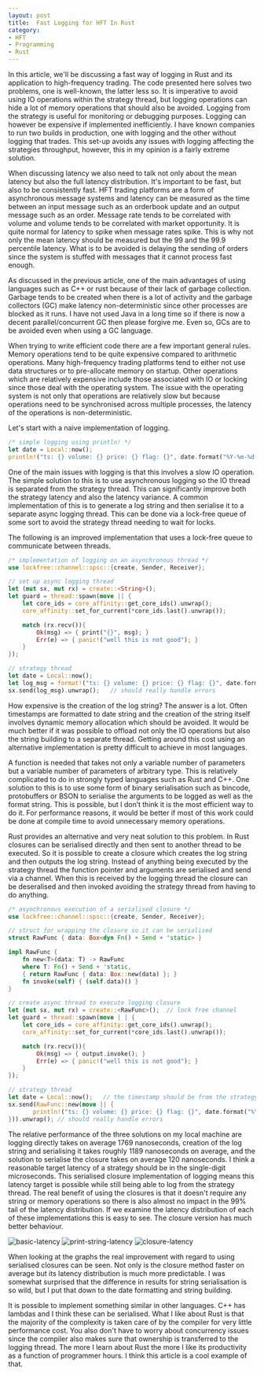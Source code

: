 ```yaml
---
layout: post
title:  Fast Logging for HFT In Rust
category:
- HFT
- Programming
- Rust
---
```


In this article, we'll be discussing a fast way of logging in Rust and its application to high-frequency trading.
The code presented here solves two problems, one is well-known, the latter less so.
It is imperative to avoid using IO operations within the strategy thread, but logging operations can hide a lot of memory operations that should also be avoided.
Logging from the strategy is useful for monitoring or debugging purposes.
Logging can however be expensive if implemented inefficiently.
I have known companies to run two builds in production, one with logging and the other without logging that trades.
This set-up avoids any issues with logging affecting the strategies throughput, however, this in my opinion is a fairly extreme solution.

When discussing latency we also need to talk not only about the mean latency but also the full latency distribution.
It's important to be fast, but also to be consistently fast.
HFT trading platforms are a form of asynchronous message systems and latency can be measured as the time between an input message such as an orderbook update and an output message such as an order.
Message rate tends to be correlated with volume and volume tends to be correlated with market opportunity.
It is quite normal for latency to spike when message rates spike. This is why not only the mean latency should be measured but the 99 and the 99.9 percentile latency.
What is to be avoided is delaying the sending of orders since the system is stuffed with messages that it cannot process fast enough.

As discussed in the previous article, one of the main advantages of using languages such as C++ or rust because of their lack of garbage collection.
Garbage tends to be created when there is a lot of activity and the garbage collectors (GC) make latency non-deterministic since other processes are blocked as it runs.
I have not used Java in a long time so if there is now a decent parallel/concurrent GC then please forgive me.
Even so, GCs are to be avoided even when using a GC language.

When trying to write efficient code there are a few important general rules.
Memory operations tend to be quite expensive compared to arithmetic operations.
Many high-frequency trading platforms tend to either not use data structures or to pre-allocate memory on startup.
Other operations which are relatively expensive include those associated with IO or locking since those deal with the operating system.
The issue with the operating system is not only that operations are relatively slow but because operations need to be synchronised across multiple processes, the latency of the operations is non-deterministic.


Let's start with a naive implementation of logging.
```rust
/* simple logging using println! */
let date = Local::now();
println!("ts: {} volume: {} price: {} flag: {}", date.format("%Y-%m-%d %H:%M:%S"), 100.02, 20000.0, true);
```

One of the main issues with logging is that this involves a slow IO operation.
The simple solution to this is to use asynchronous logging so the IO thread is separated from the strategy thread.
This can significantly improve both the strategy latency and also the latency variance.
A common implementation of this is to generate a log string and then serialise it to a separate async logging thread.
This can be done via a lock-free queue of some sort to avoid the strategy thread needing to wait for locks.

The following is an improved implementation that uses a lock-free queue to communicate between threads.

```rust
/* implementation of logging on an asynchronous thread */
use lockfree::channel::spsc::{create, Sender, Receiver};

// set up async logging thread
let (mut sx, mut rx) = create::<String>();
let guard = thread::spawn(move || {
    let core_ids = core_affinity::get_core_ids().unwrap();
    core_affinity::set_for_current(*core_ids.last().unwrap());

    match (rx.recv()){
        Ok(msg) => { print("{}", msg); }
        Err(e) => { panic!("well this is not good"); }
    }
});

// strategy thread
let date = Local::now();
let log_msg = format!("ts: {} volume: {} price: {} flag: {}", date.format("%Y-%m-%d %H:%M:%S"), 100.02, 20000.0, true);
sx.send(log_msg).unwrap();   // should really handle errors

```

How expensive is the creation of the log string? The answer is a lot.
Often timestamps are formatted to date string and the creation of the string itself involves dynamic memory allocation which should be avoided.
It would be much better if it was possible to offload not only the IO operations but also the string building to a separate thread.
Getting around this cost using an alternative implementation is pretty difficult to achieve in most languages.

A function is needed that takes not only a variable number of parameters but a variable number of parameters of arbitrary type.
This is relatively complicated to do in strongly typed languages such as Rust and C++.
One solution to this is to use some form of binary serialisation such as bincode, protobuffers or BSON to serialise the arguments to be logged as well as the format string.
This is possible, but I don’t think it is the most efficient way to do it.
For performance reasons, it would be better if most of this work could be done at compile time to avoid unnecessary memory operations.

Rust provides an alternative and very neat solution to this problem.
In Rust closures can be serialised directly and then sent to another thread to be executed.
So it is possible to create a closure which creates the log string and then outputs the log string.
Instead of anything being executed by the strategy thread the function pointer and arguments are serialised and send via a channel.
When this is received by the logging thread the closure can be deseralised and then invoked avoiding the strategy thread from having to do anything.


```rust
/* asynchronous execution of a serialised closure */
use lockfree::channel::spsc::{create, Sender, Receiver};

// struct for wrapping the closure so it can be serialised
struct RawFunc { data: Box<dyn Fn() + Send + 'static> }

impl RawFunc {
    fn new<T>(data: T) -> RawFunc
    where T: Fn() + Send + 'static,
    { return RawFunc { data: Box::new(data) }; }
    fn invoke(self) { (self.data)() }
}

// create async thread to execute logging closure
let (mut sx, mut rx) = create::<RawFunc>();  // lock free channel
let guard = thread::spawn(move | | {
    let core_ids = core_affinity::get_core_ids().unwrap();
    core_affinity::set_for_current(*core_ids.last().unwrap());

    match (rx.recv()){
        Ok(msg) => { output.invoke(); }
        Err(e) => { panic!("well this is not good"); }
    }
});

// strategy thread
let date = Local::now();   // the timestamp should be from the strategy thread
sx.send(RawFunc::new(move || {
       println!("ts: {} volume: {} price: {} flag: {}", date.format("%Y-%m-%d %H:%M:%S"), 100.02, 20000.0, true);
})).unwrap(); // should really handle errors

```

The relative performance of the three solutions on my local machine are logging directly
takes on average 1769 nanoseconds, creation of the log string and serialising it takes roughly 1189 nanoseconds on average,
and the solution to serialise the closure takes on average 120 nanoseconds. I think a reasonable target latency of a
strategy should be in the single-digit microseconds. This serialised closure implementation of logging
means this latency target is possible while still being able to log from the strategy thread. The real benefit of using
the closures is that it doesn't require any string or memory operations so there is also almost no impact in the 99% tail of the latency distribution.
If we examine the latency distribution of each of these implementations this is easy to see. The closure version has much better behaviour.

![basic-latency](/assets/2022-10-23/basic-latency.png)
![print-string-latency](/assets/2022-10-23/print-string-latency.png)
![closure-latency](/assets/2022-10-23/closure-latency.png)

When looking at the graphs the real improvement with regard to using serialised closures can be seen.
Not only is the closure method faster on average but its latency distribution is much more predictable.
I was somewhat surprised that the difference in results for string serialisation is so wild,
but I put that down to the date formatting and string building.

It is possible to implement something similar in other languages. C++ has lambdas and I think these can be serialised.
What I like about Rust is that the majority of the complexity is taken care of by the compiler for very little performance cost.
You also don't have to worry about concurrency issues since the compiler also makes sure that ownership is transferred to the logging thread.
The more I learn about Rust the more I like its productivity as a function of programmer hours. I think this article is a cool example of that.




